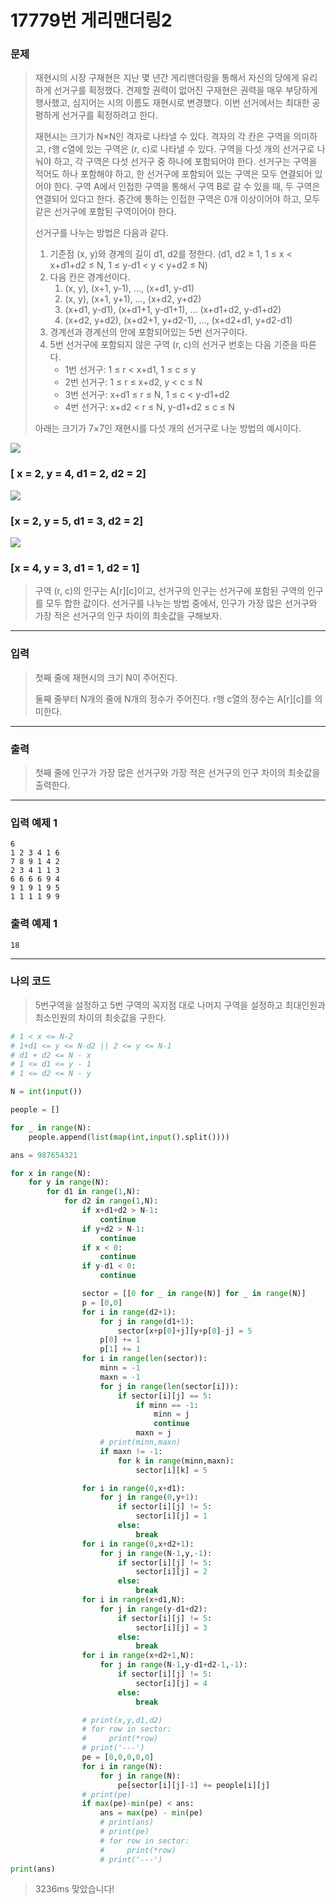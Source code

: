 # 17779번 게리맨더링2

### 문제

> 재현시의 시장 구재현은 지난 몇 년간 게리맨더링을 통해서 자신의 당에게 유리하게 선거구를 획정했다. 견제할 권력이 없어진 구재현은 권력을 매우 부당하게 행사했고, 심지어는 시의 이름도 재현시로 변경했다. 이번 선거에서는 최대한 공평하게 선거구를 획정하려고 한다.
>
> 재현시는 크기가 N×N인 격자로 나타낼 수 있다. 격자의 각 칸은 구역을 의미하고, r행 c열에 있는 구역은 (r, c)로 나타낼 수 있다. 구역을 다섯 개의 선거구로 나눠야 하고, 각 구역은 다섯 선거구 중 하나에 포함되어야 한다. 선거구는 구역을 적어도 하나 포함해야 하고, 한 선거구에 포함되어 있는 구역은 모두 연결되어 있어야 한다. 구역 A에서 인접한 구역을 통해서 구역 B로 갈 수 있을 때, 두 구역은 연결되어 있다고 한다. 중간에 통하는 인접한 구역은 0개 이상이어야 하고, 모두 같은 선거구에 포함된 구역이어야 한다.
>
> 선거구를 나누는 방법은 다음과 같다.
>
> 1. 기준점 (x, y)와 경계의 길이 d1, d2를 정한다. (d1, d2 ≥ 1, 1 ≤ x < x+d1+d2 ≤ N, 1 ≤ y-d1 < y < y+d2 ≤ N)
> 2. 다음 칸은 경계선이다.
>    1. (x, y), (x+1, y-1), ..., (x+d1, y-d1)
>    2. (x, y), (x+1, y+1), ..., (x+d2, y+d2)
>    3. (x+d1, y-d1), (x+d1+1, y-d1+1), ... (x+d1+d2, y-d1+d2)
>    4. (x+d2, y+d2), (x+d2+1, y+d2-1), ..., (x+d2+d1, y+d2-d1)
> 3. 경계선과 경계선의 안에 포함되어있는 5번 선거구이다.
> 4. 5번 선거구에 포함되지 않은 구역 (r, c)의 선거구 번호는 다음 기준을 따른다.
>    - 1번 선거구: 1 ≤ r < x+d1, 1 ≤ c ≤ y
>    - 2번 선거구: 1 ≤ r ≤ x+d2, y < c ≤ N
>    - 3번 선거구: x+d1 ≤ r ≤ N, 1 ≤ c < y-d1+d2
>    - 4번 선거구: x+d2 < r ≤ N, y-d1+d2 ≤ c ≤ N
>
> 아래는 크기가 7×7인 재현시를 다섯 개의 선거구로 나눈 방법의 예시이다.

![](https://upload.acmicpc.net/c144c31e-db45-4094-9c1d-0656a690aef0/-/preview/)

### [ x = 2, y = 4, d1 = 2, d2 = 2]

![](https://upload.acmicpc.net/813c38e0-3197-4589-bc96-17d96eb9ed14/-/preview/)

### [x = 2, y = 5, d1 = 3, d2 = 2]

![](https://upload.acmicpc.net/892417dd-b824-4d4e-8bce-2faf341a9f66/-/preview/)

### [x = 4, y = 3, d1 = 1, d2 = 1]

> 구역 (r, c)의 인구는 A[r][c]이고, 선거구의 인구는 선거구에 포함된 구역의 인구를 모두 합한 값이다. 선거구를 나누는 방법 중에서, 인구가 가장 많은 선거구와 가장 적은 선거구의 인구 차이의 최솟값을 구해보자.

---

### 입력

> 첫째 줄에 재현시의 크기 N이 주어진다.
>
> 둘째 줄부터 N개의 줄에 N개의 정수가 주어진다. r행 c열의 정수는 A[r][c]를 의미한다.

---

### 출력

> 첫째 줄에 인구가 가장 많은 선거구와 가장 적은 선거구의 인구 차이의 최솟값을 출력한다.

---

### 입력 예제 1

```
6
1 2 3 4 1 6
7 8 9 1 4 2
2 3 4 1 1 3
6 6 6 6 9 4
9 1 9 1 9 5
1 1 1 1 9 9
```

### 출력 예제 1

```
18
```

---

### 나의 코드

> 5번구역을 설정하고 5번 구역의 꼭지점 대로 나머지 구역을 설정하고 최대인원과 최소인원의 차이의 최솟값을 구한다.

```Python
# 1 < x <= N-2
# 1+d1 <= y <= N-d2 || 2 <= y <= N-1
# d1 + d2 <= N - x
# 1 <= d1 <= y - 1
# 1 <= d2 <= N - y

N = int(input())

people = []

for _ in range(N):
    people.append(list(map(int,input().split())))

ans = 987654321

for x in range(N):
    for y in range(N):
        for d1 in range(1,N):
            for d2 in range(1,N):
                if x+d1+d2 > N-1:
                    continue
                if y+d2 > N-1:
                    continue
                if x < 0:
                    continue
                if y-d1 < 0:
                    continue

                sector = [[0 for _ in range(N)] for _ in range(N)]
                p = [0,0]
                for i in range(d2+1):
                    for j in range(d1+1):
                        sector[x+p[0]+j][y+p[0]-j] = 5
                    p[0] += 1
                    p[1] += 1
                for i in range(len(sector)):
                    minn = -1
                    maxn = -1
                    for j in range(len(sector[i])):
                        if sector[i][j] == 5:
                            if minn == -1:
                                minn = j
                                continue
                            maxn = j
                    # print(minn,maxn)
                    if maxn != -1:
                        for k in range(minn,maxn):
                            sector[i][k] = 5

                for i in range(0,x+d1):
                    for j in range(0,y+1):
                        if sector[i][j] != 5:
                            sector[i][j] = 1
                        else:
                            break
                for i in range(0,x+d2+1):
                    for j in range(N-1,y,-1):
                        if sector[i][j] != 5:
                            sector[i][j] = 2
                        else:
                            break
                for i in range(x+d1,N):
                    for j in range(y-d1+d2):
                        if sector[i][j] != 5:
                            sector[i][j] = 3
                        else:
                            break
                for i in range(x+d2+1,N):
                    for j in range(N-1,y-d1+d2-1,-1):
                        if sector[i][j] != 5:
                            sector[i][j] = 4
                        else:
                            break

                # print(x,y,d1,d2)
                # for row in sector:
                #     print(*row)
                # print('---')
                pe = [0,0,0,0,0]
                for i in range(N):
                    for j in range(N):
                        pe[sector[i][j]-1] += people[i][j]
                # print(pe)
                if max(pe)-min(pe) < ans:
                    ans = max(pe) - min(pe)
                    # print(ans)
                    # print(pe)
                    # for row in sector:
                    #     print(*row)
                    # print('---')
print(ans)
```

> 3236ms 맞았습니다!

